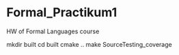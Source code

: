 # Formal_Practikum1
HW of Formal Languages course


mkdir built
cd built
cmake ..
make SourceTesting_coverage

